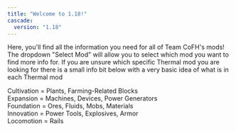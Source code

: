 ```yaml
---
title: "Welcome to 1.18!"
cascade:
  version: "1.18"
---
```


Here, you'll find all the information you need for all of Team CoFH's mods! The dropdown "Select Mod" will allow you to select which mod you want to find more info for. If you are unsure which specific Thermal mod you are looking for there is a small info bit below with a very basic idea of what is in each Thermal mod

Cultivation = Plants, Farming-Related Blocks\
Expansion = Machines, Devices, Power Generators\
Foundation = Ores, Fluids, Mobs, Materials\
Innovation = Power Tools, Explosives, Armor\
Locomotion = Rails
